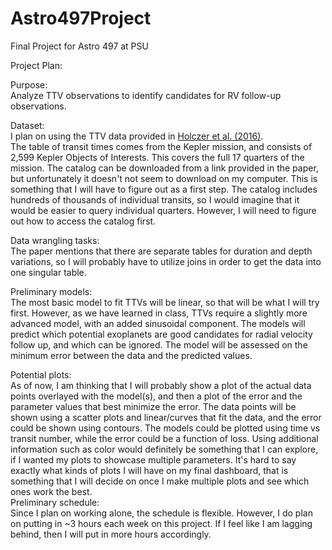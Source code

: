 # Astro497Project
Final Project for Astro 497 at PSU

Project Plan:

Purpose:  
Analyze TTV observations to identify candidates for RV follow-up observations.  

Dataset:  
I plan on using the TTV data provided in [Holczer et al. (2016)](https://iopscience.iop.org/article/10.3847/0067-0049/225/1/9).  
The table of transit times comes from the Kepler mission, and consists of 2,599 Kepler Objects of Interests. This covers the full 17 quarters of the mission. The catalog can be downloaded from a link provided in the paper, but unfortunately it doesn't not seem to download on my computer. This is something that I will have to figure out as a first step. The catalog includes hundreds of thousands of individual transits, so I would imagine that it would be easier to query individual quarters. However, I will need to figure out how to access the catalog first.   

Data wrangling tasks:  
The paper mentions that there are separate tables for duration and depth variations, so I will probably have to utilize joins in order to get the data into one singular table.  

Preliminary models:  
The most basic model to fit TTVs will be linear, so that will be what I will try first. However, as we have learned in class, TTVs require a slightly more advanced model, with an added sinusoidal component. The models will predict which potential exoplanets are good candidates for radial velocity follow up, and which can be ignored. The model will be assessed on the minimum error between the data and the predicted values.  

Potential plots:  
As of now, I am thinking that I will probably show a plot of the actual data points overlayed with the model(s), and then a plot of the error and the parameter values that best minimize the error. The data points will be shown using a scatter plots and linear/curves that fit the data, and the error could be shown using contours. The models could be plotted using time vs transit number, while the error could be a function of loss. Using additional information such as color would definitely be something that I can explore, if I wanted my plots to showcase multiple parameters. It's hard to say exactly what kinds of plots I will have on my final dashboard, that is something that I will decide on once I make multiple plots and see which ones work the best.  
Preliminary schedule:  
Since I plan on working alone, the schedule is flexible. However, I do plan on putting in ~3 hours each week on this project. If I feel like I am lagging behind, then I will put in more hours accordingly. 
